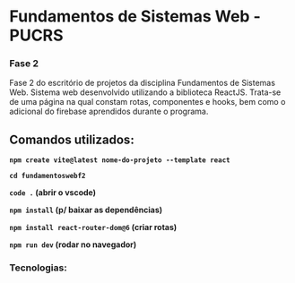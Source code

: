 # Fundamentos de Sistemas Web - PUCRS
### Fase 2
Fase 2 do escritório de projetos da disciplina Fundamentos de Sistemas Web. Sistema web desenvolvido utilizando a biblioteca ReactJS. Trata-se de uma página na qual constam rotas, componentes e hooks, bem como o adicional do firebase aprendidos durante o programa.


## Comandos utilizados:

****`npm create vite@latest nome-do-projeto --template react`**** 

****`cd fundamentoswebf2`**** 

**`code .` (abrir o vscode)**

**`npm install` (p/ baixar as dependências)**

**`npm install react-router-dom@6` (criar rotas)**

**`npm run dev`  (rodar no navegador)**


### Tecnologias:
